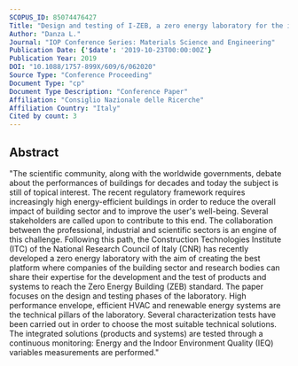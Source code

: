 ```yaml
---
SCOPUS_ID: 85074476427
Title: "Design and testing of I-ZEB, a zero energy laboratory for the integrated evaluation of the performance of building components and HVAC systems"
Author: "Danza L."
Journal: "IOP Conference Series: Materials Science and Engineering"
Publication Date: {'$date': '2019-10-23T00:00:00Z'}
Publication Year: 2019
DOI: "10.1088/1757-899X/609/6/062020"
Source Type: "Conference Proceeding"
Document Type: "cp"
Document Type Description: "Conference Paper"
Affiliation: "Consiglio Nazionale delle Ricerche"
Affiliation Country: "Italy"
Cited by count: 3
---
```


## Abstract
"The scientific community, along with the worldwide governments, debate about the performances of buildings for decades and today the subject is still of topical interest. The recent regulatory framework requires increasingly high energy-efficient buildings in order to reduce the overall impact of building sector and to improve the user's well-being. Several stakeholders are called upon to contribute to this end. The collaboration between the professional, industrial and scientific sectors is an engine of this challenge. Following this path, the Construction Technologies Institute (ITC) of the National Research Council of Italy (CNR) has recently developed a zero energy laboratory with the aim of creating the best platform where companies of the building sector and research bodies can share their expertise for the development and the test of products and systems to reach the Zero Energy Building (ZEB) standard. The paper focuses on the design and testing phases of the laboratory. High performance envelope, efficient HVAC and renewable energy systems are the technical pillars of the laboratory. Several characterization tests have been carried out in order to choose the most suitable technical solutions. The integrated solutions (products and systems) are tested through a continuous monitoring: Energy and the Indoor Environment Quality (IEQ) variables measurements are performed."

